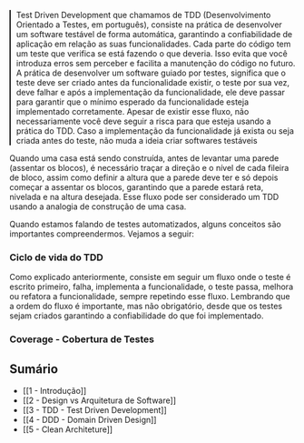 
 <p style="border-left: 2px solid black; padding-left: 10px;">Test Driven Development que chamamos de TDD (Desenvolvimento Orientado a Testes, em português), consiste na prática de desenvolver um software testável de forma automática, garantindo a confiabilidade de aplicação em relação as suas funcionalidades. Cada parte do código tem um teste que verifica se está fazendo o que deveria. Isso evita que você introduza erros sem perceber e facilita a manutenção do código no futuro. A prática de desenvolver um software guiado por testes, significa que o teste deve ser criado antes da funcionalidade existir, o teste por sua vez, deve falhar e após a implementação da funcionalidade, ele deve passar para garantir que o mínimo esperado da funcionalidade esteja implementado corretamente. Apesar de existir esse fluxo, não necessariamente você deve seguir a risca para que esteja usando a prática do TDD. Caso a implementação da funcionalidade já exista ou seja criada antes do teste, não muda a ideia criar softwares testáveis</p>

Quando uma casa está sendo construída, antes de levantar uma parede (assentar os blocos), é necessário traçar a direção e o nível de cada fileira de bloco, assim como definir a altura que a parede deve ter e só depois começar a assentar os blocos, garantindo que a parede estará reta, nivelada e na altura desejada. Esse fluxo pode ser considerado um TDD usando a analogia de construção de uma casa.

Quando estamos falando de testes automatizados, alguns conceitos são importantes compreendermos. Vejamos a seguir:

### Ciclo de vida do TDD

Como explicado anteriormente, consiste em seguir um fluxo onde o teste é escrito primeiro, falha, implementa a funcionalidade, o teste passa, melhora ou refatora a funcionalidade, sempre repetindo esse fluxo. Lembrando que a ordem do fluxo é importante, mas não obrigatório, desde que os testes sejam criados garantindo a confiabilidade do que foi implementado.

### Coverage - Cobertura de Testes
## Sumário

- [[1 - Introdução]]
- [[2 - Design vs Arquitetura de Software]]
- [[3 - TDD - Test Driven Development]]
- [[4 - DDD - Domain Driven Design]]
- [[5 - Clean Architeture]]